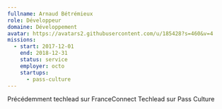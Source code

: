```yaml
---
fullname: Arnaud Bétrémieux
role: Développeur
domaine: Développement
avatar: https://avatars2.githubusercontent.com/u/185428?s=460&v=4
missions:
  - start: 2017-12-01
    end: 2018-12-31
    status: service
    employer: octo
    startups:
      - pass-culture
---
```

Précédemment techlead sur FranceConnect Techlead sur Pass Culture